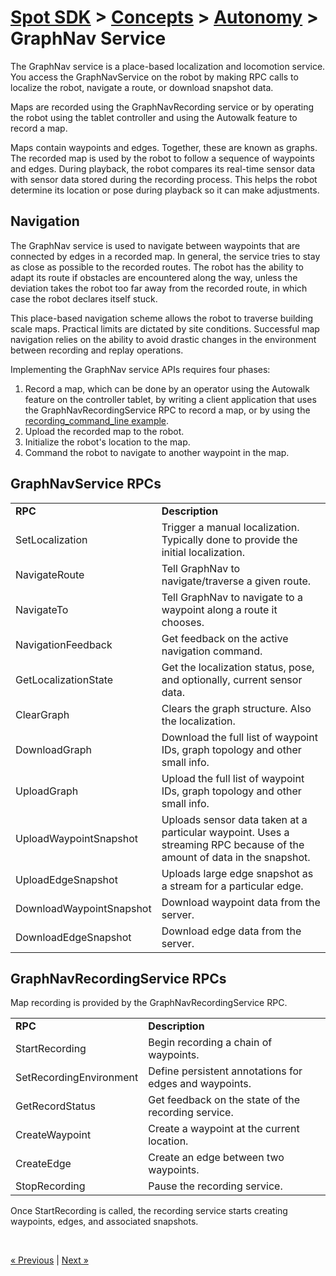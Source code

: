 <!--
Copyright (c) 2020 Boston Dynamics, Inc.  All rights reserved.

Downloading, reproducing, distributing or otherwise using the SDK Software
is subject to the terms and conditions of the Boston Dynamics Software
Development Kit License (20191101-BDSDK-SL).
-->

# [Spot SDK](../../../README.md) > [Concepts](../README.md) > [Autonomy](README.md) > <br/> GraphNav Service

The GraphNav service is a place-based localization and locomotion service. You access the GraphNavService on the robot by making RPC calls to localize the robot, navigate a route, or download snapshot data.

Maps are recorded using the GraphNavRecording service or by operating the robot using the tablet controller and using the Autowalk feature to record a map.

Maps contain waypoints and edges. Together, these are known as graphs. The recorded map is used by the robot to follow a sequence of waypoints and edges. During playback, the robot compares its real-time sensor data with sensor data stored during the recording process. This helps the robot determine its location or pose during playback so it can make adjustments.


## Navigation

The GraphNav service is used to navigate between waypoints that are connected by edges in a recorded map. In general, the service tries to stay as close as possible to the recorded routes. The robot has the ability to adapt its route if obstacles are encountered along the way, unless the deviation takes the robot too far away from the recorded route, in which case the robot declares itself stuck.

This place-based navigation scheme allows the robot to traverse building scale maps. Practical limits are dictated by site conditions. Successful map navigation relies on the ability to avoid drastic changes in the environment between recording and replay operations.

Implementing the GraphNav service APIs requires four phases:



1. Record a map, which can be done by an operator using the Autowalk feature on the controller tablet, by writing a client application that uses the GraphNavRecordingService RPC to record a map, or by using the [recording_command_line example](../../../python/examples/graph_nav_command_line/recording_command_line.py).
2. Upload the recorded map to the robot.
3. Initialize the robot's location to the map.
4. Command the robot to navigate to another waypoint in the map.


## GraphNavService RPCs


<table>
  <tr>
   <td><strong>RPC</strong>
   </td>
   <td><strong>Description</strong>
   </td>
  </tr>
  <tr>
   <td>SetLocalization
   </td>
   <td>Trigger a manual localization. Typically done to provide the initial localization.
   </td>
  </tr>
  <tr>
   <td>NavigateRoute
   </td>
   <td>Tell GraphNav to navigate/traverse a given route.
   </td>
  </tr>
  <tr>
   <td>NavigateTo
   </td>
   <td>Tell GraphNav to navigate to a waypoint along a route it chooses.
   </td>
  </tr>
  <tr>
   <td>NavigationFeedback
   </td>
   <td>Get feedback on the active navigation command.
   </td>
  </tr>
  <tr>
   <td>GetLocalizationState
   </td>
   <td>Get the localization status, pose, and optionally, current sensor data.
   </td>
  </tr>
  <tr>
   <td>ClearGraph
   </td>
   <td>Clears the graph structure. Also the localization.
   </td>
  </tr>
  <tr>
   <td>DownloadGraph
   </td>
   <td>Download the full list of waypoint IDs, graph topology and other small info.
   </td>
  </tr>
  <tr>
   <td>UploadGraph
   </td>
   <td>Upload the full list of waypoint IDs, graph topology and other small info.
   </td>
  </tr>
  <tr>
   <td>UploadWaypointSnapshot
   </td>
   <td>Uploads sensor data taken at a particular waypoint. Uses a streaming RPC because of the amount of data in the snapshot.
   </td>
  </tr>
  <tr>
   <td>UploadEdgeSnapshot
   </td>
   <td>Uploads large edge snapshot as a stream for a particular edge.
   </td>
  </tr>
  <tr>
   <td>DownloadWaypointSnapshot
   </td>
   <td>Download waypoint data from the server.
   </td>
  </tr>
  <tr>
   <td>DownloadEdgeSnapshot
   </td>
   <td>Download edge data from the server.
   </td>
  </tr>
</table>



## GraphNavRecordingService RPCs

Map recording is provided by the GraphNavRecordingService RPC.


<table>
  <tr>
   <td><strong>RPC</strong>
   </td>
   <td><strong>Description</strong>
   </td>
  </tr>
  <tr>
   <td>StartRecording
   </td>
   <td>Begin recording a chain of waypoints.
   </td>
  </tr>
  <tr>
   <td>SetRecordingEnvironment
   </td>
   <td>Define persistent annotations for edges and waypoints.
   </td>
  </tr>
  <tr>
   <td>GetRecordStatus
   </td>
   <td>Get feedback on the state of the recording service.
   </td>
  </tr>
  <tr>
   <td>CreateWaypoint
   </td>
   <td>Create a waypoint at the current location.
   </td>
  </tr>
  <tr>
   <td>CreateEdge
   </td>
   <td>Create an edge between two waypoints.
   </td>
  </tr>
  <tr>
   <td>StopRecording
   </td>
   <td>Pause the recording service.
   </td>
  </tr>
</table>


Once StartRecording is called, the recording service starts creating waypoints, edges, and associated snapshots.


<br />

<a href="autonomous_navigation_services.md" class="previous">&laquo; Previous</a>  |  <a href="graphnav_map_structure.md" class="next">Next &raquo;</a>


<!--- image and page reference link definitions --->
[autonomous-top]: Readme.md "Spot SDK: Autonomy, GraphNav, and Missions"
[code-examples]: autonomous_navigation_code_examples.md "Autonomous navigation code examples"
[components]: components_of_autonomous_navigation.md "Components of autonomous navigation"
[typical]: typical_autonomous_navigation_use_case.md "Typical autonomous navigation use cases"
[autonomous-services]: autonomous_navigation_services.md "Autonomous navigation services"
[service]: graphnav_service.md "GraphNav service"
[map-structure]: graphnav_map_structure.md "GraphNav map structure"
[initialization]: initialization.md "Initialization"
[localization]: localization.md "Localization"
[locomotion]: graphnav_and_robot_locomotion.md "GraphNav and robot locomotion"
[missions]: missions_service.md "Missions service"
[worldobject]: worldobject_service.md "WorldObject service"
